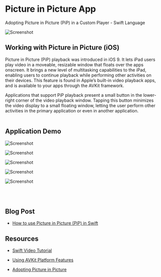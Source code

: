 # Picture in Picture App
Adopting Picture in Picture (PiP) in a Custom Player - Swift Language

![Screenshot](ipad.jpg)


## Working with Picture in Picture (iOS)

Picture in Picture (PiP) playback was introduced in iOS 9. It lets iPad users play video in a moveable, resizable window that floats over the apps onscreen. It brings a new level of multitasking capabilities to the iPad, enabling users to continue playback while performing other activities on their devices. This feature is found in Apple’s built-in video playback apps, and is available to your apps through the AVKit framework. <br>

Applications that support PiP playback present a small button in the lower-right corner of the video playback window. Tapping this button minimizes the video display to a small floating window, letting the user perform other activities in the primary application or even in another application.<br> <br>



## Application Demo

![Screenshot](picture1.png)

![Screenshot](pic2.png)

![Screenshot](pic3.png)

![Screenshot](pic4.png)

![Screenshot](pic5.png)

<br> <br>

## Blog Post

- [How to use Picture in Picture (PiP) in Swift](https://medium.com/@halilozel1903/how-to-use-picture-in-picture-pip-in-swift-585a59f6cc8c)

## Resources

- [Swift Video Tutorial](https://www.youtube.com/watch?v=PNCtRRusgDA) <br>

- [Using AVKit Platform Features](https://developer.apple.com/library/archive/documentation/AudioVideo/Conceptual/MediaPlaybackGuide/Contents/Resources/en.lproj/UsingAVKitPlatformFeatures/UsingAVKitPlatformFeatures.html#//apple_ref/doc/uid/TP40016757-CH5-SW3) <br>

- [Adopting Picture in Picture](https://developer.apple.com/documentation/avkit/adopting_picture_in_picture_in_a_custom_player)

